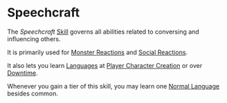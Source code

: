 # Speechcraft

The *Speechcraft* [Skill](Skills.md) governs all abilities related to conversing and influencing others.

It is primarily used for [Monster Reactions](../../Game%20Procedures/Social%20Procedures/Monster%20Reactions.md) and [Social Reactions](../../Game%20Procedures/Social%20Procedures/Social%20Reactions.md).

It also lets you learn [Languages](../Ancenstries/The%20People%20of%20Mithrinia/Languages/Languages.md) at [Player Character Creation](../../Character%20Creation/Player%20Character%20Creation.md) or over [Downtime](../../Game%20Procedures/Exploration/Downtime.md).

Whenever you gain a tier of this skill, you may learn one [Normal Language](../Ancenstries/The%20People%20of%20Mithrinia/Languages/Languages.md#Normal%20Languages) besides common.
